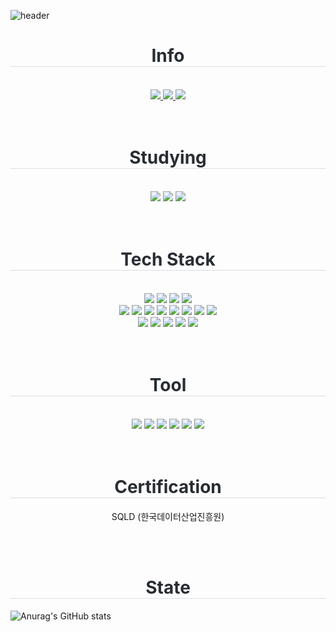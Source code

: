 
<!-- Header -->
![header](https://capsule-render.vercel.app/api?type=venom&color=gradient&height=300&section=header&text=I%20can%20do%20it!&textColor=FFD700)


<div>
  <!--Body-->
  <div style="text-align: left;">
    <div align= "center">
      <h1 style="border-bottom: 1px solid #d8dee4; color: #282d33;">Info</h1> <br>
        <a href=https://hyper-noise-b36.notion.site/Kim-Taerim-281c2d48bf0080bfa8f5cad37517fbfd?pvs=74>
          <img src="https://img.shields.io/badge/Notion-000000?style=for-the-badge&logo=Notion&logoColor=white&link=https://hyper-noise-b36.notion.site/Kim-Taerim-281c2d48bf0080bfa8f5cad37517fbfd?pvs=74">
        </a>
        <a href=mailto:shipton0201@gmail.com>
          <img src="https://img.shields.io/badge/Gmail-EA4335?style=for-the-badge&logo=Gmail&logoColor=white&link=mailto:shipton0201@gmail.com">
        </a>
        <a href=https://taerimii.tistory.com/>
          <img src="https://img.shields.io/badge/Tistory-000000?style=for-the-badge&logo=Tistory&logoColor=white&link=https://taerimii.tistory.com/">
        </a>
    </div> 
    <br>
    <br>

  <div align= "center">
    <h1 style="border-bottom: 1px solid #d8dee4; color: #282d33;">Studying</h1> <br>
      <img src="https://img.shields.io/badge/springboot-6DB33F?style=flat-square&logo=springboot&logoColor=white"/>
      <img src="https://img.shields.io/badge/MySQL-4479A1?style=flat-square&logo=MySQL&logoColor=white"/>
      <img src="https://img.shields.io/badge/Swagger-85EA2D?style=flat-square&logo=swagger&logoColor=white"/>
  </div>
  <br>
  <br>

  <div align= "center">
    <h1 style="border-bottom: 1px solid #d8dee4; color: #282d33;">Tech Stack</h1> <br>
      <img src="https://img.shields.io/badge/Python-3776AB?style=flat-square&logo=Python&logoColor=white"/>
      <img src="https://img.shields.io/badge/PyPy-193440?style=flat-square&logo=PyPy&logoColor=white"/>
      <img src="https://img.shields.io/badge/C-A8B9CC?style=flat-square&logo=C&logoColor=white"/>
      <img src="https://img.shields.io/badge/OpenJDK-000000?style=flat-square&logo=openjdk&logoColor=white"/>
      <br>
      <img src="https://img.shields.io/badge/React-61DAFB?style=flat-square&logo=React&logoColor=white"/>
      <img src="https://img.shields.io/badge/React_Router-CA4245?style=flat-square&logo=reactrouter&logoColor=white"/>
      <img src="https://img.shields.io/badge/Expo-1C2024?style=flat-square&logo=Expo&logoColor=white"/>
      <img src="https://img.shields.io/badge/HTML5-E34F26?style=flat-square&logo=html5&logoColor=white"/>
      <img src="https://img.shields.io/badge/CSS-663399?style=flat-square&logo=CSS&logoColor=white"/>
      <img src="https://img.shields.io/badge/Tailwind_CSS-06B6D4?style=flat-square&logo=tailwindcss&logoColor=white"/>
      <img src="https://img.shields.io/badge/Javascript-F7DF1E?style=flat-square&logo=Javascript&logoColor=white"/>
      <img src="https://img.shields.io/badge/Typescript-3178C6?style=flat-square&logo=Typescript&logoColor=white"/>
      <br>
      <img src="https://img.shields.io/badge/Arduino-00878F?style=flat-square&logo=Arduino&logoColor=white"/>
      <img src="https://img.shields.io/badge/PyTorch-EE4C2C?style=flat-square&logo=PyTorch&logoColor=white"/>
      <img src="https://img.shields.io/badge/NumPy-013243?style=flat-square&logo=NumPy&logoColor=white"/>
      <img src="https://img.shields.io/badge/Git-F05032?style=flat-square&logo=Git&logoColor=white"/>
      <img src="https://img.shields.io/badge/Firebase-DD2C00?style=flat-square&logo=Firebase&logoColor=white"/>
  </div>
  <br>
  <br>

  <div align= "center">
    <h1 style="border-bottom: 1px solid #d8dee4; color: #282d33;">Tool</h1> <br>
      <img src="https://img.shields.io/badge/Figma-F24E1E?style=flat-square&logo=Figma&logoColor=white"/>
      <img src="https://img.shields.io/badge/Notion-000000?style=flat-square&logo=Notion&logoColor=white"/>
      <img src="https://img.shields.io/badge/Anaconda-44A833?style=flat-square&logo=Anaconda&logoColor=white"/>
      <img src="https://img.shields.io/badge/Jupyter-F37626?style=flat-square&logo=Jupyter&logoColor=white"/>
      <img src="https://img.shields.io/badge/Intellijidea-000000?style=flat-square&logo=Intellijidea&logoColor=white"/>
      <img src="https://img.shields.io/badge/pnpm-F69220?style=flat-square&logo=pnpm&logoColor=white"/>
  </div>
  <br>
  <br>

  <div align= "center">
    <h1 style="border-bottom: 1px solid #d8dee4; color: #282d33;">Certification</h1>
      <p></p>SQLD (한국데이터산업진흥원)</p>
  </div>
  <br>
  <br>

  <div align= "center">
    <h1 style="border-bottom: 1px solid #d8dee4; color: #282d33;">State</h1>
  </div>
  
![Anurag's GitHub stats](https://github-readme-stats.vercel.app/api?username=taerimiiii&show_icons=true&theme=discord_old_blurple)
  <br>

<!--
**taerimiiii/taerimiiii** is a ✨ _special_ ✨ repository because its `README.md` (this file) appears on your GitHub profile.

Here are some ideas to get you started:

- 🔭 I’m currently working on ...
- 🌱 I’m currently learning ...
- 👯 I’m looking to collaborate on ...
- 🤔 I’m looking for help with ...
- 💬 Ask me about ...
- 📫 How to reach me: ...
- 😄 Pronouns: ...
- ⚡ Fun fact: ...
-->

